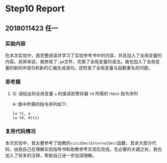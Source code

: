 # Step10 Report

## 2018011423 任一

### 实验内容

在本次实验中，我完整阅读并学习了实验参考书中的内容，并且加入了全局变量的内容。具体来说，我修改了`.g4`文件，完善了全局变量的语法。我也加入了全局变量的新的IR语句和新的汇编生成语句。还检查了全局变量与函数重名的问题。



### 思考题

1. Q: 请给出将全局变量 `a` 的值读到寄存器 `t0` 所需的 riscv 指令序列

   A: 题中所需的指令序列如下:

   ```assembly
   la t1, a
   lw t0, 0(t1)
   ```

### 复用代码情况

本次实验中，我主要参考了助教的`visitDeclExternalDecl`函数，其余大部分代码，由我自己在理解实验指导书和助教参考实现后完成。在必要的关键之处，我也加入了较多的注释，帮助自己进一步加深理解。
